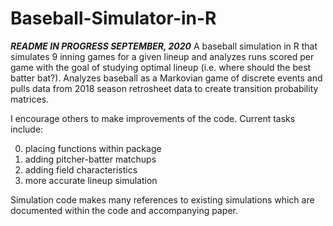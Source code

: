 # Baseball-Simulator-in-R

***README IN PROGRESS SEPTEMBER, 2020***
A baseball simulation in R that simulates 9 inning games for a given lineup and analyzes runs scored per game with the goal of studying optimal lineup (i.e. where should the best batter bat?). Analyzes baseball as a Markovian game of discrete events and pulls data from 2018 season retrosheet data to create transition probability matrices. 

I encourage others to make improvements of the code. Current tasks include: 

0) placing functions within package 
1) adding pitcher-batter matchups
2) adding field characteristics
3) more accurate lineup simulation

Simulation code makes many references to existing simulations which are documented within the code and accompanying paper.
